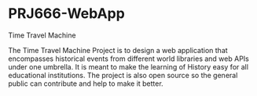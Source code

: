 # PRJ666-WebApp
Time Travel Machine

The Time Travel Machine Project is to design a web application that encompasses historical events from different world libraries and web APIs under one umbrella.
It is meant to make the learning of History easy for all educational institutions. The project is also open source so the general public can contribute and help to make it better.
